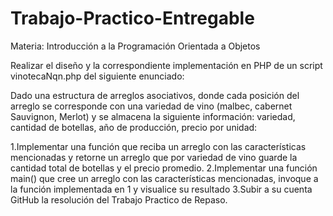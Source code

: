 # Trabajo-Practico-Entregable

Materia: Introducción a la Programación Orientada a Objetos

Realizar el diseño y la correspondiente implementación en PHP de un script vinotecaNqn.php del siguiente enunciado:


Dado una estructura de arreglos asociativos, donde cada posición del arreglo se corresponde con una variedad de vino (malbec, cabernet Sauvignon, Merlot) y se almacena la siguiente información: variedad, cantidad de botellas, año de producción, precio por unidad:

1.Implementar una función que reciba un arreglo con las características  mencionadas y retorne  un arreglo que por variedad de vino guarde la cantidad total de botellas y el precio promedio.
2.Implementar una función main() que cree un arreglo con las características mencionadas, invoque a la función implementada en 1 y visualice su resultado
3.Subir a su cuenta GitHub la resolución del Trabajo Practico de Repaso.
